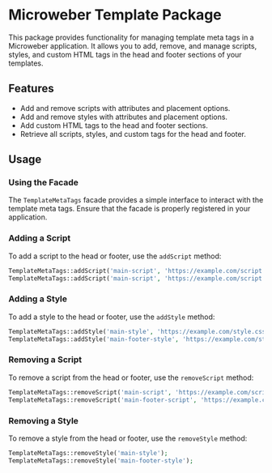 # Microweber Template Package

This package provides functionality for managing template meta tags in a Microweber application. It allows you to add,
remove, and manage scripts, styles, and custom HTML tags in the head and footer sections of your templates.

## Features

- Add and remove scripts with attributes and placement options.
- Add and remove styles with attributes and placement options.
- Add custom HTML tags to the head and footer sections.
- Retrieve all scripts, styles, and custom tags for the head and footer.

## Usage

### Using the Facade

The `TemplateMetaTags` facade provides a simple interface to interact with the template meta tags. Ensure that the
facade is properly registered in your application.

### Adding a Script

To add a script to the head or footer, use the `addScript` method:

```php
TemplateMetaTags::addScript('main-script', 'https://example.com/script.js', ['async' => true], 'head');
TemplateMetaTags::addScript('main-script', 'https://example.com/script.js', ['async' => true], 'footer');
```

### Adding a Style

To add a style to the head or footer, use the `addStyle` method:

```php
TemplateMetaTags::addStyle('main-style', 'https://example.com/style.css', ['media' => 'print'], 'head');
TemplateMetaTags::addStyle('main-footer-style', 'https://example.com/style.css', ['media' => 'print'], 'footer');
```

### Removing a Script

To remove a script from the head or footer, use the `removeScript` method:

```php
TemplateMetaTags::removeScript('main-script', 'https://example.com/script.js', 'head');
TemplateMetaTags::removeScript('main-footer-script', 'https://example.com/script.js', 'footer');
```

### Removing a Style

To remove a style from the head or footer, use the `removeStyle` method:

```php
TemplateMetaTags::removeStyle('main-style');
TemplateMetaTags::removeStyle('main-footer-style');
```

